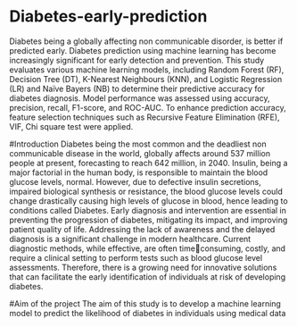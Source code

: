 # Diabetes-early-prediction
Diabetes being a globally affecting non communicable disorder, is better if predicted early. 
Diabetes prediction using machine learning has become increasingly significant for early 
detection and prevention. This study evaluates various machine learning models, including 
Random Forest (RF), Decision Tree (DT), K-Nearest Neighbours (KNN), and Logistic 
Regression (LR) and Naïve Bayers (NB) to determine their predictive accuracy for diabetes 
diagnosis. Model performance was assessed using accuracy, precision, recall, F1-score, and 
ROC-AUC. To enhance prediction accuracy, feature selection techniques such as Recursive 
Feature Elimination (RFE), VIF, Chi square test were applied. 

#Introduction
Diabetes being the most common and the deadliest non communicable disease in the world, 
globally affects around 537 million people at present, forecasting to reach 642 million, in 2040. 
Insulin, being a major factorial in the human body, is responsible to maintain the blood glucose 
levels, normal. However, due to defective insulin secretions, impaired biological synthesis or 
resistance, the blood glucose levels could change drastically causing high levels of glucose in 
blood, hence leading to conditions called Diabetes.
Early diagnosis and intervention are essential in preventing the progression of diabetes, mitigating its impact, and improving patient quality of life. Addressing the lack of awareness and the delayed diagnosis is a significant challenge in modern healthcare. Current diagnostic methods, while effective, are often timeconsuming, costly, and require a clinical setting to perform tests such as blood glucose level 
assessments. Therefore, there is a growing need for innovative solutions that can facilitate the early identification of individuals at risk of developing diabetes.

#Aim of the project
The aim of this study is to develop a machine learning model to predict the likelihood of diabetes in individuals using medical data
